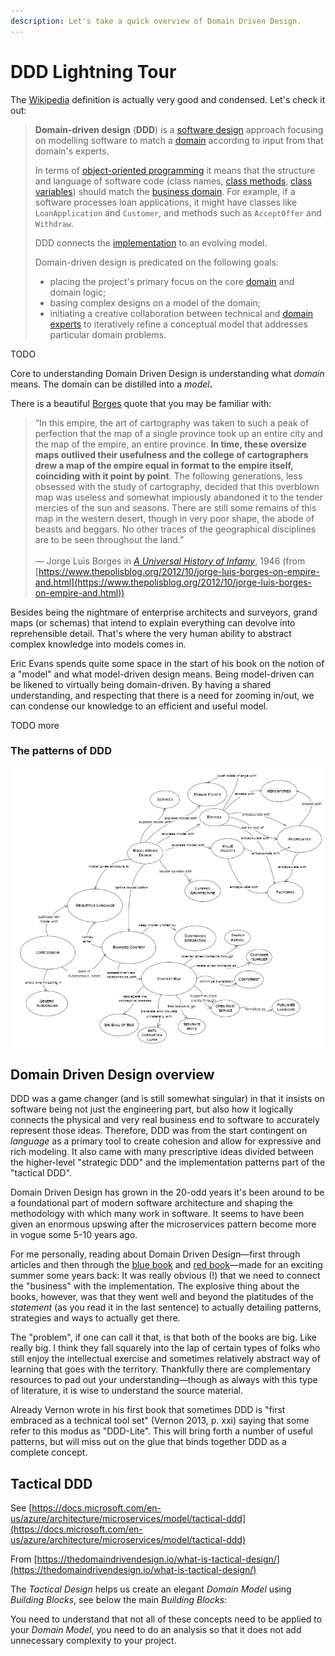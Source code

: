 ```yaml
---
description: Let's take a quick overview of Domain Driven Design.
---
```


# DDD Lightning Tour

The [Wikipedia](https://en.wikipedia.org/wiki/Domain-driven\_design) definition is actually very good and condensed. Let's check it out:

> **Domain-driven design** (**DDD**) is a [software design](https://en.wikipedia.org/wiki/Software\_design) approach focusing on modelling software to match a [domain](https://en.wikipedia.org/wiki/Domain\_\(software\_engineering\)) according to input from that domain's experts.
>
> In terms of [object-oriented programming](https://en.wikipedia.org/wiki/Object-oriented\_programming) it means that the structure and language of software code (class names, [class methods](https://en.wikipedia.org/wiki/Class\_method), [class variables](https://en.wikipedia.org/wiki/Class\_variable)) should match the [business domain](https://en.wikipedia.org/wiki/Business\_domain). For example, if a software processes loan applications, it might have classes like `LoanApplication` and `Customer`, and methods such as `AcceptOffer` and `Withdraw`.
>
> DDD connects the [implementation](https://en.wikipedia.org/wiki/Implementation) to an evolving model.
>
> Domain-driven design is predicated on the following goals:
>
> * placing the project's primary focus on the core [domain](https://en.wikipedia.org/wiki/Domain\_\(software\_engineering\)) and domain logic;
> * basing complex designs on a model of the domain;
> * initiating a creative collaboration between technical and [domain experts](https://en.wikipedia.org/wiki/Domain\_expert) to iteratively refine a conceptual model that addresses particular domain problems.

TODO

Core to understanding Domain Driven Design is understanding what _domain_ means. The domain can be distilled into a _model_**.**

There is a beautiful [Borges](https://en.wikipedia.org/wiki/Jorge\_Luis\_Borges) quote that you may be familiar with:

> “In this empire, the art of cartography was taken to such a peak of perfection that the map of a single province took up an entire city and the map of the empire, an entire province. **In time, these oversize maps outlived their usefulness and the college of cartographers drew a map of the empire equal in format to the empire itself, coinciding with it point by point**. The following generations, less obsessed with the study of cartography, decided that this overblown map was useless and somewhat impiously abandoned it to the tender mercies of the sun and seasons. There are still some remains of this map in the western desert, though in very poor shape, the abode of beasts and beggars. No other traces of the geographical disciplines are to be seen throughout the land.”\
> \
> — Jorge Luis Borges in [_A Universal History of Infamy_](http://en.wikipedia.org/wiki/A\_Universal\_History\_of\_Infamy), 1946 (from [https://www.thepolisblog.org/2012/10/jorge-luis-borges-on-empire-and.html](https://www.thepolisblog.org/2012/10/jorge-luis-borges-on-empire-and.html))

Besides being the nightmare of enterprise architects and surveyors, grand maps (or schemas) that intend to explain everything can devolve into reprehensible detail. That's where the very human ability to abstract complex knowledge into models comes in.

Eric Evans spends quite some space in the start of his book on the notion of a "model" and what model-driven design means. Being model-driven can be likened to virtually being domain-driven. By having a shared understanding, and respecting that there is a need for zooming in/out, we can condense our knowledge to an efficient and useful model.

TODO more

### The patterns of DDD

![How the patterns match up, as presented in Eric Evans's book (2003)](../.gitbook/assets/DomainDrivenDesignReference.png)

## Domain Driven Design overview

DDD was a game changer (and is still somewhat singular) in that it insists on software being not just the engineering part, but also how it logically connects the physical and very real business end to software to accurately represent those ideas. Therefore, DDD was from the start contingent on _language_ as a primary tool to create cohesion and allow for expressive and rich modeling. It also came with many prescriptive ideas divided between the higher-level "strategic DDD" and the implementation patterns part of the "tactical DDD".

Domain Driven Design has grown in the 20-odd years it's been around to be a foundational part of modern software architecture and shaping the methodology with which many work in software. It seems to have been given an enormous upswing after the microservices pattern become more in vogue some 5-10 years ago.

For me personally, reading about Domain Driven Design—first through articles and then through the [blue book](https://www.domainlanguage.com/ddd/blue-book/) and [red book](https://kalele.io/books/)—made for an exciting summer some years back: It was really obvious (!) that we need to connect the "business" with the implementation. The explosive thing about the books, however, was that they went well and beyond the platitudes of the _statement_ (as you read it in the last sentence) to actually detailing patterns, strategies and ways to actually get there.

The "problem", if one can call it that, is that both of the books are big. Like really big. I think they fall squarely into the lap of certain types of folks who still enjoy the intellectual exercise and sometimes relatively abstract way of learning that goes with the territory. Thankfully there are complementary resources to pad out your understanding—though as always with this type of literature, it is wise to understand the source material.

Already Vernon wrote in his first book that sometimes DDD is "first embraced as a technical tool set" (Vernon 2013, p. xxi) saying that some refer to this modus as "DDD-Lite". This will bring forth a number of useful patterns, but will miss out on the glue that binds together DDD as a complete concept.

## Tactical DDD

See [https://docs.microsoft.com/en-us/azure/architecture/microservices/model/tactical-ddd](https://docs.microsoft.com/en-us/azure/architecture/microservices/model/tactical-ddd)

From [https://thedomaindrivendesign.io/what-is-tactical-design/](https://thedomaindrivendesign.io/what-is-tactical-design/)

The _Tactical Design_ helps us create an elegant _Domain Model_ using _Building Blocks_, see below the main _Building Blocks_:

You need to understand that not all of these concepts need to be applied to your _Domain Model_, you need to do an analysis so that it does not add unnecessary complexity to your project.
